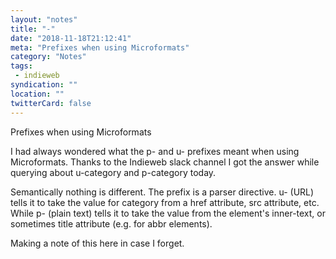 ```yaml
---
layout: "notes"
title: "-"
date: "2018-11-18T21:12:41"
meta: "Prefixes when using Microformats"
category: "Notes"
tags:
 - indieweb
syndication: ""
location: ""
twitterCard: false
---
```

Prefixes when using Microformats

I had always wondered what the p- and u- prefixes meant when using Microformats. Thanks to the Indieweb slack channel I got the answer while querying about u-category and p-category today.

Semantically nothing is different. The prefix is a parser directive. u- (URL) tells it to take the value for category from a href attribute, src attribute, etc. While p- (plain text) tells it to take the value from the element's inner-text, or sometimes title attribute (e.g. for abbr elements).

Making a note of this here in case I forget.

